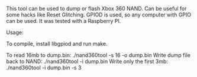 This tool can be used to dump or flash Xbox 360 NAND. Can be useful for some hacks like Reset Glitching. 
GPIOD is used, so any computer with GPIO can be used. It was tested with a Raspberry PI. 

Usage:

To compile, install libgpiod and run make.
 
To read 16mb to dump.bin: ./nand360tool -s 16 -o dump.bin
Write dump file back to NAND: ./nand360tool -i dump.bin
Write only the first 3mb: ./nand360tool -i dump.bin -s 3
